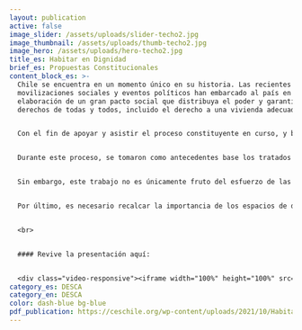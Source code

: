 ```yaml
---
layout: publication
active: false
image_slider: /assets/uploads/slider-techo2.jpg
image_thumbnail: /assets/uploads/thumb-techo2.jpg
image_hero: /assets/uploads/hero-techo2.jpg
title_es: Habitar en Dignidad
brief_es: Propuestas Constitucionales
content_block_es: >-
  Chile se encuentra en un momento único en su historia. Las recientes
  movilizaciones sociales y eventos políticos han embarcado al país en la
  elaboración de un gran pacto social que distribuya el poder y garantice los
  derechos de todas y todos, incluido el derecho a una vivienda adecuada. 


  Con el fin de apoyar y asistir el proceso constituyente en curso, y basándose en el documento Habitar en dignidad: Hacia el derecho a la vivienda en la nueva constitución y el Compromiso por el habitar en dignidad, los planteamientos que aquí se presentan forman parte de un ciclo de aportes colaborativos que buscan enriquecer las reflexiones de la Convención Constitucional respecto a la incorporación del derecho a una vivienda adecuada. Para esto hemos realizado un esfuerzo por realizar propuestas específicas y concretas, aunque el espíritu de las organizaciones impulsoras es abrir la discusión hacia la comunidad con el objetivo de inspirar futuras reflexiones. 


  Durante este proceso, se tomaron como antecedentes base los tratados e instrumentos internacionales sobre el derecho a una vivienda adecuada, cuyo contenido nos ha servido de marco de referencia para la elaboración de este documento. Asimismo, se tuvo en especial consideración los documentos publicados por el Consejo Nacional de Desarrollo Urbano (CNDU) para vislumbrar los principales desafíos de la política de vivienda y ciudad. Finalmente, también se analizaron diversas experiencias constitucionales a nivel comparado para iluminar nuestras propuestas. 


  Sin embargo, este trabajo no es únicamente fruto del esfuerzo de las organizaciones que impulsan este documento, puesto que su realización ha sido posible gracias al aporte de diversas personas y organizaciones de la sociedad civil. Reconocemos particularmente la contribución de quienes han participado generosamente en diversas reuniones de trabajo que nos permitieron publicar los documentos citados anteriormente, cuyo contenido ha servido de base para la elaboración de estas propuestas. Hemos tenido gratificantes conversaciones con intelectuales, académicos, servidores públicos y organizaciones no gubernamentales que nos han permitido enriquecer nuestras propias reflexiones. 


  Por último, es necesario recalcar la importancia de los espacios de diálogos que hemos sostenido con las comunidades con quienes trabajamos y las diversas organizaciones territoriales con las cuales nos hemos vinculado durante este proceso. Las múltiples conversaciones en encuentros, talleres y entrevistas con dirigentes y dirigentas, reafirman la necesidad de ubicar el derecho a una vivienda adecuada y un hábitat digno en el centro de la nueva Constitución.


  <br>


  #### Revive la presentación aquí:


  <div class="video-responsive"><iframe width="100%" height="100%" src="https://www.youtube.com/embed/Wbu-ALA5W5Y?rel=0&showinfo=0&autohide=1&modestbranding=1" title="YouTube video player" frameborder="0" allow="accelerometer; autoplay; clipboard-write; encrypted-media; gyroscope; picture-in-picture" allowfullscreen style="position:absolute; top:0; left: 0"></iframe></div>
category_es: DESCA
category_en: DESCA
color: dash-blue bg-blue
pdf_publication: https://ceschile.org/wp-content/uploads/2021/10/Habitar-en-Dignidad-Propuestas-Constitucionales.pdf
---
```

